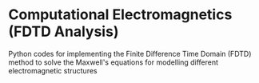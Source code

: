 # Computational Electromagnetics (FDTD Analysis)

Python codes for implementing the Finite Difference Time Domain (FDTD) method to solve the Maxwell's equations for modelling different electromagnetic structures
